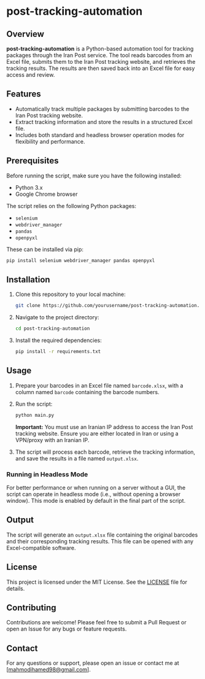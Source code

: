 # post-tracking-automation

## Overview

**post-tracking-automation** is a Python-based automation tool for tracking packages through the Iran Post service. The tool reads barcodes from an Excel file, submits them to the Iran Post tracking website, and retrieves the tracking results. The results are then saved back into an Excel file for easy access and review.

## Features

- Automatically track multiple packages by submitting barcodes to the Iran Post tracking website.
- Extract tracking information and store the results in a structured Excel file.
- Includes both standard and headless browser operation modes for flexibility and performance.

## Prerequisites

Before running the script, make sure you have the following installed:

- Python 3.x
- Google Chrome browser

The script relies on the following Python packages:

- `selenium`
- `webdriver_manager`
- `pandas`
- `openpyxl`

These can be installed via pip:

```bash
pip install selenium webdriver_manager pandas openpyxl
```

## Installation

1. Clone this repository to your local machine:

   ```bash
   git clone https://github.com/yourusername/post-tracking-automation.git
   ```

2. Navigate to the project directory:

   ```bash
   cd post-tracking-automation
   ```

3. Install the required dependencies:

   ```bash
   pip install -r requirements.txt
   ```

## Usage

1. Prepare your barcodes in an Excel file named `barcode.xlsx`, with a column named `barcode` containing the barcode numbers.

2. Run the script:

   ```bash
   python main.py
   ```

   **Important:** You must use an Iranian IP address to access the Iran Post tracking website. Ensure you are either located in Iran or using a VPN/proxy with an Iranian IP.

3. The script will process each barcode, retrieve the tracking information, and save the results in a file named `output.xlsx`.

### Running in Headless Mode

For better performance or when running on a server without a GUI, the script can operate in headless mode (i.e., without opening a browser window). This mode is enabled by default in the final part of the script.

## Output

The script will generate an `output.xlsx` file containing the original barcodes and their corresponding tracking results. This file can be opened with any Excel-compatible software.

## License

This project is licensed under the MIT License. See the [LICENSE](LICENSE) file for details.

## Contributing

Contributions are welcome! Please feel free to submit a Pull Request or open an Issue for any bugs or feature requests.

## Contact

For any questions or support, please open an issue or contact me at [mahmodihamed98@gmail.com].
